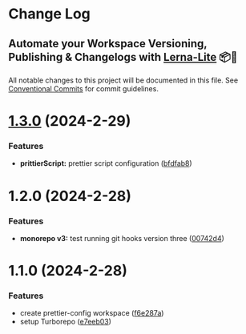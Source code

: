 # Change Log

## Automate your Workspace Versioning, Publishing & Changelogs with [Lerna-Lite](https://github.com/lerna-lite/lerna-lite) 📦🚀

All notable changes to this project will be documented in this file.
See [Conventional Commits](https://conventionalcommits.org) for commit guidelines.

# [1.3.0](https://github.com/tom-57blocks/setup-monorepo-demo/compare/prettier-config@1.2.0...prettier-config@1.3.0) (2024-2-29)

### Features

- **prittierScript:** prettier script configuration ([bfdfab8](https://github.com/tom-57blocks/setup-monorepo-demo/commit/bfdfab8e9d7d919f7445aa86f12ef6cef18079f1))

# 1.2.0 (2024-2-28)

### Features

- **monorepo v3:** test running git hooks version three ([00742d4](https://github.com/tom-57blocks/setup-monorepo-demo/commit/00742d4807c3c5d7e26ae55d2288004950b3b289))

# 1.1.0 (2024-2-28)

### Features

- create prettier-config workspace ([f6e287a](https://github.com/tom-57blocks/setup-monorepo-demo/commit/f6e287a2d9904b0494ea25fb5a7b22c6dbe04cab))
- setup Turborepo ([e7eeb03](https://github.com/tom-57blocks/setup-monorepo-demo/commit/e7eeb036141efb292680ccda1c58626a76bfb757))
